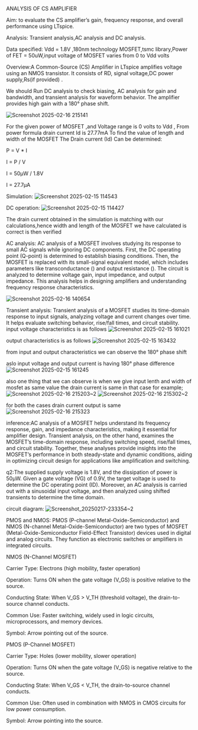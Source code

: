 ANALYSIS OF CS AMPLIFIER 

Aim: to evaluate the CS amplifier’s gain, frequency response, and overall performance using LTspice.

Analysis: Transient analysis,AC analysis and DC analysis.

Data specified: Vdd = 1.8V ,180nm technology MOSFET,tsmc library,Power of FET = 50uW,input voltage of MOSFET varies from 0 to Vdd volts


Overview:A Common-Source (CS) Amplifier in LTspice amplifies voltage using an NMOS transistor. It consists of RD, signal voltage,DC power supply,Rs(if provided) .

We should Run DC analysis to check biasing, AC analysis for gain and bandwidth, and transient analysis for waveform behavior. The amplifier provides high gain with a 180° phase shift. 

![Screenshot 2025-02-16 215141](https://github.com/user-attachments/assets/00397026-78ba-46cd-932f-43321e0070ae)

For the given power of MOSFET ,and Voltage range is 0 volts to Vdd ,
From power formula drain current Id is 27.77mA
To find the value of length and width of the MOSFET 
The Drain current (Id) Can be determined:

P = V * I

I = P / V

I = 50μW / 1.8V

I = 27.7μA












Simulation:
![Screenshot 2025-02-15 114543](https://github.com/user-attachments/assets/a35529cc-34da-42d0-b884-b8be182ac719)

DC operation:
![Screenshot 2025-02-15 114427](https://github.com/user-attachments/assets/b30c2510-8a03-4be9-bd79-c59570ff2672)

The drain current obtained in the simulation is matching with our calculations,hence width and length of the MOSFET we have calculated is correct is then verified 

AC analysis: 
AC analysis of a MOSFET involves studying its response to small AC signals while ignoring DC components. First, the DC operating point (Q-point) is determined to establish biasing conditions. Then, the MOSFET is replaced with its small-signal equivalent model, which includes parameters like transconductance () and output resistance (). The circuit is analyzed to determine voltage gain, input impedance, and output impedance. This analysis helps in designing amplifiers and understanding frequency response characteristics.

![Screenshot 2025-02-16 140654](https://github.com/user-attachments/assets/83550495-72e2-4a2b-927b-02e821e3dc79)

Transient analysis:
Transient analysis of a MOSFET studies its time-domain response to input signals, analyzing voltage and current changes over time. It helps evaluate switching behavior, rise/fall times, and circuit stability.
input voltage characteristics is as follows 
![Screenshot 2025-02-15 161021](https://github.com/user-attachments/assets/7382de93-945d-4b7a-b843-5e9cc3ba9a13)


output characteristics is as follows 
![Screenshot 2025-02-15 163432](https://github.com/user-attachments/assets/44005265-3c2c-40b2-b070-d193155dc365)

from input and output characteristics we can observe the 180° phase shift 

aslo input voltage and output current is having 180° phase difference 
![Screenshot 2025-02-15 161245](https://github.com/user-attachments/assets/840efbb3-359a-4712-ab21-95a4843bbc2f)

also one thing that we can observe is when we give input lenth and width of mosfet as same value the drain current is same in that case
for example;
![Screenshot 2025-02-16 215203~2](https://github.com/user-attachments/assets/d7f1b1a9-3fbf-4789-be8c-a156787399c8)
![Screenshot 2025-02-16 215302~2](https://github.com/user-attachments/assets/6eb4e6f7-7bd6-420f-bd90-bc5f4a0fc22a)

for both the cases drain current output is same
![Screenshot 2025-02-16 215323](https://github.com/user-attachments/assets/a7fb5ccc-70c5-4def-b6f5-dd582491784e)

inference:AC analysis of a MOSFET helps understand its frequency response, gain, and impedance characteristics, making it essential for amplifier design. Transient analysis, on the other hand, examines the MOSFET’s time-domain response, including switching speed, rise/fall times, and circuit stability. Together, these analyses provide insights into the MOSFET’s performance in both steady-state and dynamic conditions, aiding in optimizing circuit design for applications like amplification and switching.

q2:The supplied supply voltage is 1.8V, and the dissipation of power is 50μW. Given a gate voltage (VG) of 0.9V, the target voltage is used to determine the DC operating point (ID). Moreover, an AC analysis is carried out with a sinusoidal input voltage, and then analyzed using shifted transients to determine the time domain.

circuit diagram:
![Screenshot_20250217-233354~2](https://github.com/user-attachments/assets/44fe60eb-d900-4652-80e9-f61f0760b2ab)

PMOS and NMOS:
PMOS (P-channel Metal-Oxide-Semiconductor) and NMOS (N-channel Metal-Oxide-Semiconductor) are two types of MOSFET (Metal-Oxide-Semiconductor Field-Effect Transistor) devices used in digital and analog circuits. They function as electronic switches or amplifiers in integrated circuits.

NMOS (N-Channel MOSFET)

Carrier Type: Electrons (high mobility, faster operation)

Operation: Turns ON when the gate voltage (V_GS) is positive relative to the source.

Conducting State: When V_GS > V_TH (threshold voltage), the drain-to-source channel conducts.

Common Use: Faster switching, widely used in logic circuits, microprocessors, and memory devices.

Symbol: Arrow pointing out of the source.


PMOS (P-Channel MOSFET)

Carrier Type: Holes (lower mobility, slower operation)

Operation: Turns ON when the gate voltage (V_GS) is negative relative to the source.

Conducting State: When V_GS < V_TH, the drain-to-source channel conducts.

Common Use: Often used in combination with NMOS in CMOS circuits for low power consumption.

Symbol: Arrow pointing into the source.




